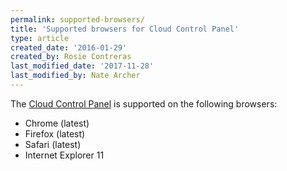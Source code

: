 ```yaml
---
permalink: supported-browsers/
title: 'Supported browsers for Cloud Control Panel'
type: article
created_date: '2016-01-29'
created_by: Rosie Contreras
last_modified_date: '2017-11-28'
last_modified_by: Nate Archer
---
```



The [Cloud Control Panel](https://mycloud.rackspace.com/) is supported on the following browsers:

- Chrome (latest)
- Firefox (latest)
- Safari (latest)
- Internet Explorer 11
